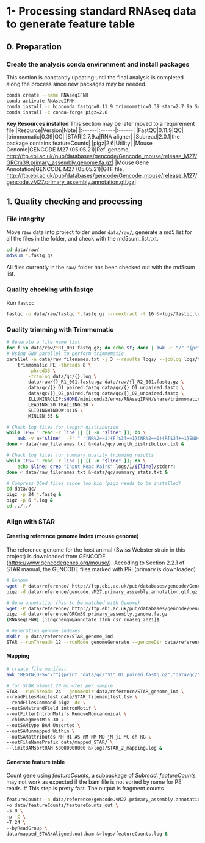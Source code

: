 # 1- Processing standard RNAseq data to generate feature table
## 0. Preparation
### Create the analysis conda environment and install packages
This section is constantly updating until the final analysis is completed along the process since new packages may be needed.
```sh
conda create --name RNAseqIFNH
conda activate RNAseqIFNH
conda install -c bioconda fastqc=0.11.9 trimmomatic=0.39 star=2.7.9a Subread=2.0.1
conda install -c conda-forge pigz=2.6
```

**Key Resources installed**
This section may be later moved to a requirement file
|Resource|Version|Note|
|:------|:------|:------|
|FastQC|0.11.9|QC|
|trimmomatic|0.39|QC|
|STAR|2.7.9.a|RNA aligner|
|Subread|2.0.1|the package contains featureCounts|
|pigz|2.6|Utility|
|Mouse Genome|GENCODE M27 (05.05.21)|Ref. genome, http://ftp.ebi.ac.uk/pub/databases/gencode/Gencode_mouse/release_M27/GRCm39.primary_assembly.genome.fa.gz|
|Mouse Gene Annotation|GENCODE M27 (05.05.21)|GTF file, http://ftp.ebi.ac.uk/pub/databases/gencode/Gencode_mouse/release_M27/gencode.vM27.primary_assembly.annotation.gtf.gz|

## 1. Quality checking and processing

### File integrity
Move raw data into project folder under `data/raw/`, generate a md5 list for all the files in the folder, and check with the md5sum_list.txt.

```sh
cd data/raw/
md5sum *.fastq.gz
```
All files currently in the `raw/` folder has been checked out with the md5sum list.

### Quality checking with fastqc
Run `fastqc`
```sh
fastqc -o data/raw/fastqc *.fastq.gz --noextract -t 16 &>logs/fastqc.logs &
```

### Quality trimming with Trimmomatic
```sh
# Generate a file name list
for f in data/raw/*R1_001.fastq.gz; do echo $f; done | awk -F "/" '{print $3}' | sed -e 's/_R1_001.fastq.gz//g' > data/raw_filenames.txt
# Using GNU parallel to perform trimmomatic
parallel -a data/raw_filenames.txt -j 3 --results logs/ --joblog logs/trimmomatic.log \
    trimmomatic PE -threads 8 \
        -phred33 \
        -trimlog data/qc/{}.log \
        data/raw/{}_R1_001.fastq.gz data/raw/{}_R2_001.fastq.gz \
        data/qc/{}_O1_paired.fastq data/qc/{}_O1_unpaired.fastq \
        data/qc/{}_O2_paired.fastq data/qc/{}_O2_unpaired.fastq \
        ILLUMINACLIP:$HOME/miniconda3/envs/RNAseqIFNH/share/trimmomatic/adapters/TruSeq3-PE.fa:2:30:10:2:keepBothReads \
        LEADING:20 TRAILING:20 \
        SLIDINGWINDOW:4:15 \
        MINLEN:35 &

# Check log files for length distribution
while IFS='' read -r line || [[ -n "$line" ]]; do \
    awk -v a="$line"  -F" " '(NR%2==1){F[$3]+=1}(NR%2==0){R[$3]+=1}END{for (i in F) print a,"R1",i,F[i]}END{for (j in R) print a,"R2",j,R[j]}' data/qc/${line}.log; \
done < data/raw_filenames.txt &>data/qc/length_distribution.txt &

# Check log files for summary quality trimming results
while IFS='' read -r line || [[ -n "$line" ]]; do \
    echo $line; grep "Input Read Pairs" logs/1/${line}/stderr;
done < data/raw_filenames.txt &>data/qc/summary_stats.txt &

# Compress QCed files since too big (pigz needs to be installed)
cd data/qc/
pigz -p 24 *.fastq &
pigz -p 6 *.log &
cd ../../
```

### Align with STAR
#### Creating reference genome index (mouse genome)
The reference genome for the host animal (Swiss Webster strain in this project) is downloaded from GENCODE (https://www.gencodegenes.org/mouse/). Accoding to Section 2.2.1 of STAR manual, the GENCODE files marked with PRI (primary is downloaded)
```sh
# Genome
wget -P data/reference/ http://ftp.ebi.ac.uk/pub/databases/gencode/Gencode_mouse/release_M27/GRCm39.primary_assembly.genome.fa.gz
pigz -d data/reference/gencode.vM27.primary_assembly.annotation.gtf.gz 

# Gene annotation (has to be matched with Genome)
wget -P data/reference/ http://ftp.ebi.ac.uk/pub/databases/gencode/Gencode_mouse/release_M27/gencode.vM27.primary_assembly.annotation.gtf.gz
pigz -d data/reference/GRCm39.primary_assembly.genome.fa.gz 
(RNAseqIFNH) [jingchengw@annotate ifnh_csr_rnaseq_2021]$ 

# Generating genome indexes
mkdir -p data/reference/STAR_genome_ind
STAR --runThreadN 12 --runMode genomeGenerate --genomeDir data/reference/STAR_genome_ind --genomeFastaFiles data/reference/GRCm39.primary_assembly.genome.fa --sjdbGTFfile data/reference/gencode.vM27.primary_assembly.annotation.gtf --sjdbOverhang 149 &>logs/STAR_1_genome_index.log &
```

#### Mapping
```sh
# create file manifest
awk 'BEGIN{OFS="\t"}{print "data/qc/"$1"_O1_paired.fastq.gz","data/qc/"$1"_O2_paired.fastq.gz","ID:"$1}' data/raw_filenames.txt > data/STAR_filemanifest.tsv

# for STAR almost 20 minutes per sample
STAR --runThreadN 24 --genomeDir data/reference/STAR_genome_ind \
--readFilesManifest data/STAR_filemanifest.tsv \
--readFilesCommand pigz -dc \
--outSAMstrandField intronMotif \
--outFilterIntronMotifs RemoveNoncanonical \
--chimSegmentMin 30 \
--outSAMtype BAM Unsorted \
--outSAMunmapped Within \
--outSAMattributes NH HI AS nM NM MD jM jI MC ch RG \
--outFileNamePrefix data/mapped_STAR/ \
--limitBAMsortRAM 50000000000 &>logs/STAR_2_mapping.log & 

```

#### Generate feature table
Count gene using *featureCounts*, a subpackage of *Subread*. *featureCounts* may not work as expected if the bam file is not sorted by name for PE reads. # This step is pretty fast. The output is fragment counts
```sh
featureCounts -a data/reference/gencode.vM27.primary_assembly.annotation.gtf \
-o data/featureCounts/featureCounts_out \
-s 0 \
-p -C \
-T 24 \
--byReadGroup \
data/mapped_STAR/Aligned.out.bam &>logs/featureCounts.log &
```